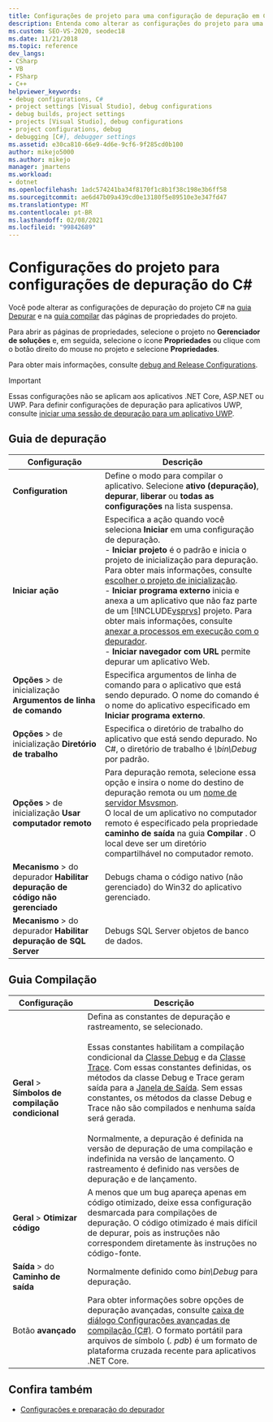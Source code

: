 ```yaml
---
title: Configurações de projeto para uma configuração de depuração em C# | Microsoft Docs
description: Entenda como alterar as configurações do projeto para uma configuração de depuração em C# no Visual Studio, usando a guia Depurar e a guia compilar das páginas de propriedades do projeto.
ms.custom: SEO-VS-2020, seodec18
ms.date: 11/21/2018
ms.topic: reference
dev_langs:
- CSharp
- VB
- FSharp
- C++
helpviewer_keywords:
- debug configurations, C#
- project settings [Visual Studio], debug configurations
- debug builds, project settings
- projects [Visual Studio], debug configurations
- project configurations, debug
- debugging [C#], debugger settings
ms.assetid: e30ca810-66e9-4d6e-9cf6-9f285cd0b100
author: mikejo5000
ms.author: mikejo
manager: jmartens
ms.workload:
- dotnet
ms.openlocfilehash: 1adc574241ba34f8170f1c8b1f38c198e3b6ff58
ms.sourcegitcommit: ae6d47b09a439cd0e13180f5e89510e3e347fd47
ms.translationtype: MT
ms.contentlocale: pt-BR
ms.lasthandoff: 02/08/2021
ms.locfileid: "99842689"
---
```

# <a name="project-settings-for--c-debug-configurations"></a>Configurações do projeto para configurações de depuração do C#

Você pode alterar as configurações de depuração do projeto C# na [guia Depurar](#debug-tab) e na [guia compilar](#build-tab) das páginas de propriedades do projeto.

Para abrir as páginas de propriedades, selecione o projeto no **Gerenciador de soluções** e, em seguida, selecione o ícone **Propriedades** ou clique com o botão direito do mouse no projeto e selecione **Propriedades**.

Para obter mais informações, consulte [debug and Release Configurations](how-to-set-debug-and-release-configurations.md).

>[!IMPORTANT]
>Essas configurações não se aplicam aos aplicativos .NET Core, ASP.NET ou UWP. Para definir configurações de depuração para aplicativos UWP, consulte [iniciar uma sessão de depuração para um aplicativo UWP](start-a-debugging-session-for-a-store-app-in-visual-studio-vb-csharp-cpp-and-xaml.md).

## <a name="debug-tab"></a>Guia de depuração

|Configuração|Descrição|
|-------------------------------------| - |
| **Configuration** | Define o modo para compilar o aplicativo. Selecione **ativo (depuração)**, **depurar**, **liberar** ou **todas as configurações** na lista suspensa. |
| **Iniciar ação** | Especifica a ação quando você seleciona **Iniciar** em uma configuração de depuração.<br />- **Iniciar projeto** é o padrão e inicia o projeto de inicialização para depuração. Para obter mais informações, consulte [escolher o projeto de inicialização](/previous-versions/visualstudio/visual-studio-2010/0s590bew(v=vs.100)).<br />- **Iniciar programa externo** inicia e anexa a um aplicativo que não faz parte de um [!INCLUDE[vsprvs](../code-quality/includes/vsprvs_md.md)] projeto. Para obter mais informações, consulte [anexar a processos em execução com o depurador](attach-to-running-processes-with-the-visual-studio-debugger.md).<br />- **Iniciar navegador com URL** permite depurar um aplicativo Web. |
| **Opções**  >  de inicialização **Argumentos de linha de comando** | Especifica argumentos de linha de comando para o aplicativo que está sendo depurado. O nome do comando é o nome do aplicativo especificado em **Iniciar programa externo**. |
| **Opções**  >  de inicialização **Diretório de trabalho** | Especifica o diretório de trabalho do aplicativo que está sendo depurado. No C#, o diretório de trabalho é *\bin\Debug* por padrão.
| **Opções**  >  de inicialização **Usar computador remoto**|Para depuração remota, selecione essa opção e insira o nome do destino de depuração remota ou um [nome de servidor Msvsmon](../debugger/remote-debugging.md). <br />O local de um aplicativo no computador remoto é especificado pela propriedade **caminho de saída** na guia **Compilar** . O local deve ser um diretório compartilhável no computador remoto.
| **Mecanismo**  >  do depurador **Habilitar depuração de código não gerenciado** | Debugs chama o código nativo (não gerenciado) do Win32 do aplicativo gerenciado. |
| **Mecanismo**  >  do depurador **Habilitar depuração de SQL Server** | Debugs SQL Server objetos de banco de dados. |

## <a name="build-tab"></a>Guia Compilação

|Configuração|Descrição|
|-------------|-----------------|
|**Geral**  >  **Símbolos de compilação condicional**|Defina as constantes de depuração e rastreamento, se selecionado.<br /><br /> Essas constantes habilitam a compilação condicional da [Classe Debug](/dotnet/api/system.diagnostics.debug) e da [Classe Trace](/dotnet/api/system.diagnostics.trace). Com essas constantes definidas, os métodos da classe Debug e Trace geram saída para a [Janela de Saída](../ide/reference/output-window.md). Sem essas constantes, os métodos da classe Debug e Trace não são compilados e nenhuma saída será gerada.<br /><br />Normalmente, a depuração é definida na versão de depuração de uma compilação e indefinida na versão de lançamento. O rastreamento é definido nas versões de depuração e de lançamento.|
|**Geral**  >  **Otimizar código**|A menos que um bug apareça apenas em código otimizado, deixe essa configuração desmarcada para compilações de depuração. O código otimizado é mais difícil de depurar, pois as instruções não correspondem diretamente às instruções no código-fonte.|
|**Saída**  >  do **Caminho de saída**|Normalmente definido como *bin\Debug* para depuração.|
|Botão **avançado**|Para obter informações sobre opções de depuração avançadas, consulte [caixa de diálogo Configurações avançadas de compilação (C#)](../ide/reference/advanced-build-settings-dialog-box-csharp.md). O formato portátil para arquivos de símbolo (*. pdb*) é um formato de plataforma cruzada recente para aplicativos .NET Core.

## <a name="see-also"></a>Confira também
- [Configurações e preparação do depurador](../debugger/debugger-settings-and-preparation.md)